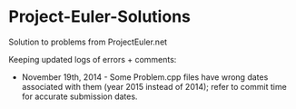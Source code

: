 Project-Euler-Solutions
=======================

Solution to problems from ProjectEuler.net

Keeping updated logs of errors + comments:

- November 19th, 2014 - Some Problem.cpp files have wrong dates associated with them (year 2015 instead of 2014); refer to commit time for accurate submission dates.

